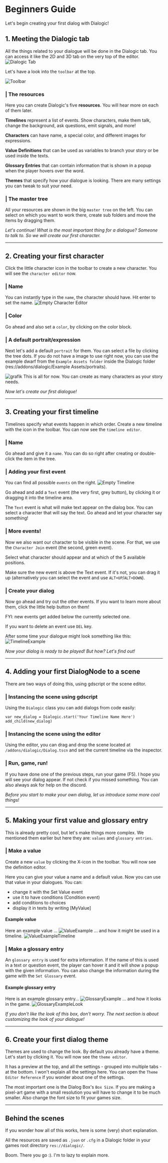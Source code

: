 # Beginners Guide
Let's begin creating your first dialog with Dialogic!



## 1. Meeting the Dialogic tab
All the things related to your dialogue will be done in the Dialogic tab. You can access it like the 2D and 3D tab on the very top of the editor. 
![Dialogic Tab](https://github.com/Jowan-Spooner/dialogic/blob/plugin-docs/addons/dialogic/Documentation/Content/Tutorials/Images/Dialogic_Tab.PNG)


Let's have a look into the `toolbar` at the top.

![Toolbar](https://github.com/Jowan-Spooner/dialogic/blob/plugin-docs/addons/dialogic/Documentation/Content/Tutorials/Images/Toolbar.PNG)


### | The resources
Here you can create Dialogic's five **resources**. You will hear more on each of them later. 

**Timelines** represent a list of events. Show characters, make them talk, change the background, ask questions, emit signals, and more!

**Characters** can have name, a special color, and different images for expressions.

**Value Definitions** that can be used as variables to branch your story or be used inside the texts. 

**Glossary Entries** that can contain information that is shown in a popup when the player hovers over the word.

**Themes** that specify how your dialogue is looking. There are many settings you can tweak to suit your need.

### | The master tree
All your resources are shown in the big `master tree` on the left. You can select on which you want to work there, create sub folders and move the items by dragging them.

*Let's continue! What is the most important thing for a dialogue? Someone to talk to. So we will create our first character.*

--------------------


## 2. Creating your first character
Click the little character icon in the toolbar to create a new character. You will see the `character editor` now. 
### | Name
You can instantly type in the `name`, the character should have. Hit enter to set the name.
![Empty Character Editor](./Images/Empty_Character_Editor.PNG)

### | Color
Go ahead and also set a `color`, by clicking on the color block.

### | A default portrait/expression
Next let's add a default `portrait` for them. You can select a file by clicking the tree dots.
If you do not have a image to use right now, you can use the example dwarf from the `Example Assets folder` inside the Dialogic folder (res://addons/dialogic/Example Assets/portraits).


![grafik](./Images/Character_Editor_With_Portrait.PNG)
This is all for now. You can create as many characters as your story needs.

*Now let's create our first dialogue!*

--------------------


## 3. Creating your first timeline
Timelines specify what events happen in which order. Create a new timeline with the icon in the toolbar.
You can now see the `timeline editor`. 

### | Name
Go ahead and give it a `name`. You can do so right after creating or double-click the item in the tree. 

### | Adding your first event
You can find all possible `events` on the right.
![Empty Timeline](./Images/Empty_Timeline_Editor.PNG)

Go ahead and add a `Text` event (the very first, grey button), by clicking it or dragging it into the timeline area.

The `Text` event is what will make text appear on the dialog box.
You can select a character that will say the text. Go ahead and let your character say something!

### | More events!
Now we also want our character to be visible in the scene. For that, we use the `Character Join` event (the second, green event).

Select what character should appear and at which of the 5 available positions.

Make sure the new event is above the Text event. If it's not, you can drag it up (alternatively you can select the event and use `ALT+UP`/`ALT+DOWN`).

### | Create your dialog
Now go ahead and try out the other events. If you want to learn more about them, click the little help button on them!

FYI: new events get added below the currently selected one.

If you want to delete an event use `DEL` key.

After some time your dialogue might look something like this:
![TimelineExample](./Images/TimelineEditor_Example.PNG)

*Now your dialog is ready to be played! But how? Let's find out!*

--------------------


## 4. Adding your first DialogNode to a scene

There are two ways of doing this, using gdscript or the scene editor.

### | Instancing the scene using gdscript
Using the `Dialogic` class you can add dialogs from code easily:

`
var new_dialog = Dialogic.start('Your Timeline Name Here')
add_child(new_dialog)
`

### | Instancing the scene using the editor
Using the editor, you can drag and drop the scene located at `/addons/dialogic/Dialog.tscn` and set the current timeline via the inspector.

### | Run, game, run!
If you have done one of the previous steps, run your game (F5). I hope you will see your dialog appear. If not check if you missed something. You can also always ask for help on the discord.

*Before you start to make your own dialog, let us introduce some more cool things!*

--------------------


## 5. Making your first value and glossary entry
This is already pretty cool, but let's make things more complex. We mentioned them earlier but here they are: `values` and `glossary entries`.

### | Make a value
Create a new `value` by clicking the X-icon in the toolbar. You will now see the definition editor.

Here you can give your value a name and a default value.
Now you can use that value in your dialogues. You can:
- change it with the Set Value event
- use it to have conditions (Condition event)
- add conditions to choices
- display it in texts by writing [MyValue]

#### Example value
Here an example value ...
![ValueExample](./Images/Value_Example1.PNG)
... and how it might be used in a timeline.
![ValueExampleTimeline](./Images/Value_ExampleTimeline.PNG)

### | Make a glossary entry
An `glossary entry` is used for extra information. If the name of this is used in a text or question event, the player can hover it and it will show a popup with the given information. You can also change the information during the game with the `Set Glossary` event.

#### Example glossary entry
Here is an example glossary entry...
![GlossaryExample](./Images/Glossary_Example.PNG)
... and how it looks in the game.
![GlossaryExampleLook](./Images/Glossary_ExampleLook.PNG)

*If you don't like the look of this box, don't worry. The next section is about customizing the look of your dialogue!*

--------------------


## 6. Create your first dialog theme
Themes are used to change the look. By default you already have a theme. Let's start by clicking it. 
You will now see the `theme editor`.

It has a preview at the top, and all the settings - grouped into multiple tabs - at the bottom.
I won't explain all the settings here. You can open the `Theme Editor Reference` if you wonder about one of the settings. 

The most important one is the Dialog Box's `Box Size`. If you are making a pixel-art game with a small resolution you will have to change it to be much smaller. Also change the font size to fit your games size.

--------------------


## Behind the scenes
If you wonder how all of this works, here is some (very) short explanation.

All the resources are saved as `.json` or `.cfg` in a Dialogic folder in your games root directory `res://dialogic/`.

Boom. There you go :). I'm to lazy to explain more.